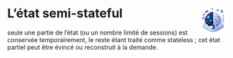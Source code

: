 # **L’état semi-stateful**<a href="../"><img src="../../../assets/images/ai1.png" alt="Éthique de l'intelligence artificielle" align="right" height="64px"></a>
seule une partie de l’état (ou un nombre limité de sessions) est conservée temporairement, le reste étant traité comme stateless ; cet état partiel peut être évincé ou reconstruit à la demande.
